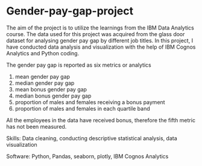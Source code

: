 # Gender-pay-gap-project

The aim of the project is to utilize the learnings from the IBM Data Analytics course. The data used for this project was acquired from the glass door dataset for analysing gender pay gap by different job titles. In this project, I have conducted data analysis and visualization with the help of IBM Cognos Analytics and Python coding. 

The gender pay gap is reported as six metrics or analytics
1. mean gender pay gap
2. median gender pay gap 
3. mean bonus gender pay gap 
4. median bonus gender pay gap 
5. proportion of males and females receiving a bonus payment
6. proportion of males and females in each quartile band

All the employees in the data have received bonus, therefore the fifth metric has not been measured.

Skills: Data cleaning, conducting descriptive statistical analysis, data visualization

Software: Python, Pandas, seaborn, plotly, IBM Cognos Analytics

